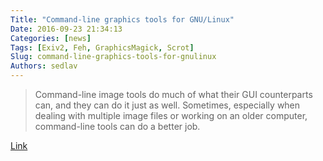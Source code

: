 ```yaml
---
Title: "Command-line graphics tools for GNU/Linux"
Date: 2016-09-23 21:34:13
Categories: [news]
Tags: [Exiv2, Feh, GraphicsMagick, Scrot]
Slug: command-line-graphics-tools-for-gnulinux
Authors: sedlav
---
```


>  Command-line image tools do much of what their GUI counterparts can, and they can do it just as well. Sometimes, especially when dealing with multiple image files or working on an older computer, command-line tools can do a better job.

[Link](https://opensource.com/life/16/9/command-line-image-tools-linux)
